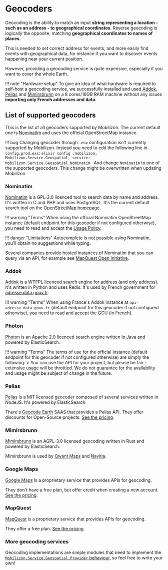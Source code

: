 # Geocoders

Geocoding is the ability to match an input **string representing a location - such as an address - to geographical coordinates**.
Reverse geocoding is logically the opposite, matching **geographical coordinates to names of places**.

This is needed to set correct address for events, and more easily find events with geographical data, for instance if you want to discover events happening near your current position.

However, providing a geocoding service is quite expensive, especially if you want to cover the whole Earth.

!!! note "Hardware setup"
    To give an idea of what hardware is required to self-host a geocoding service, we successfully installed and used [Addok](#addok), [Pelias](#pelias) and [Mimirsbrunn](#mimirsbrunn) on a 8 cores/16GB RAM machine without any issues **importing only French addresses and data**.

## List of supported geocoders

This is the list of all geocoders supported by Mobilizon. The current default one is [Nominatim](#nominatim) and uses the official OpenStreetMap instance.

!!! bug
    Changing geocoder through `.env` configuration isn't currently supported by Mobilizon.
    Instead you need to edit the following line in `config.prod.exs`:
    ```elixir
    config :mobilizon, Mobilizon.Service.Geospatial, service: Mobilizon.Service.Geospatial.Nominatim
    ```
    And change `Nominatim` to one of the supported geocoders. This change might be overwritten when updating Mobilizon.

### Nominatim

[Nominatim](https://wiki.openstreetmap.org/wiki/Nominatim) is a GPL-2.0 licenced tool to search data by name and address. It's written in C and PHP and uses PostgreSQL.
It's the current default search tool on the [OpenStreetMap homepage](https://www.openstreetmap.org).

!!! warning "Terms"
    When using the official Nominatim OpenStreetMap instance (default endpoint for this geocoder if not configured otherwise), you need to read and accept the [Usage Policy](https://operations.osmfoundation.org/policies/nominatim).

!!! danger "Limitations"
    Autocomplete is not possible using Nominatim, you'll obtain no suggestions while typing.

Several companies provide hosted instances of Nominatim that you can query via an API, for example see [MapQuest Open Initiative](https://developer.mapquest.com/documentation/open/nominatim-search).

### Addok

[Addok](https://github.com/addok/addok) is a WTFPL licenced search engine for address (and only address). It's written in Python and uses Redis. 
It's used by French government for [adresse.data.gouv.fr](https://adresse.data.gouv.fr).

!!! warning "Terms"
    When using France's Addok instance at `api-adresse.data.gouv.fr` (default endpoint for this geocoder if not configured otherwise), you need to read and accept the [GCU](https://adresse.data.gouv.fr/cgu) (in French).

### Photon

[Photon](https://photon.komoot.de/) is an Apache 2.0 licenced search engine written in Java and powered by ElasticSearch.

!!! warning "Terms"
    The terms of use for the official instance (default endpoint for this geocoder if not configured otherwise) are simply the following:
    > You can use the API for your project, but please be fair - extensive usage will be throttled. We do not guarantee for the availability and usage might be subject of change in the future.

### Pelias

[Pelias](https://github.com/pelias/pelias) is a MIT licensed geocoder composed of several services written in NodeJS. It's powered by ElasticSearch.

There's [Geocode Earth](https://geocode.earth/) SAAS that provides a Pelias API.
They offer discounts for Open-Source projects. [See the pricing](https://geocode.earth/).

### Mimirsbrunn

[Mimirsbrunn](https://github.com/CanalTP/mimirsbrunn) is an AGPL-3.0 licensed geocoding written in Rust and powered by ElasticSearch.

Mimirsbrunn is used by [Qwant Maps](https://www.qwant.com/maps) and [Navitia](https://www.navitia.io).

### Google Maps

[Google Maps](https://developers.google.com/maps/documentation/geocoding/intro) is a proprietary service that provides APIs for geocoding.

They don't have a free plan, but offer credit when creating a new account. [See the pricing](https://cloud.google.com/maps-platform/pricing/).

### MapQuest

[MapQuest](https://developer.mapquest.com/documentation/open/geocoding-api/) is a proprietary service that provides APIs for geocoding.

They offer a free plan. [See the pricing](https://developer.mapquest.com/plans).

### More geocoding services  

Geocoding implementations are simple modules that need to implement the [`Mobilizon.Service.Geospatial.Provider` behaviour](https://framasoft.frama.io/mobilizon/backend/Mobilizon.Service.Geospatial.Provider.html), so feel free to write your own!
